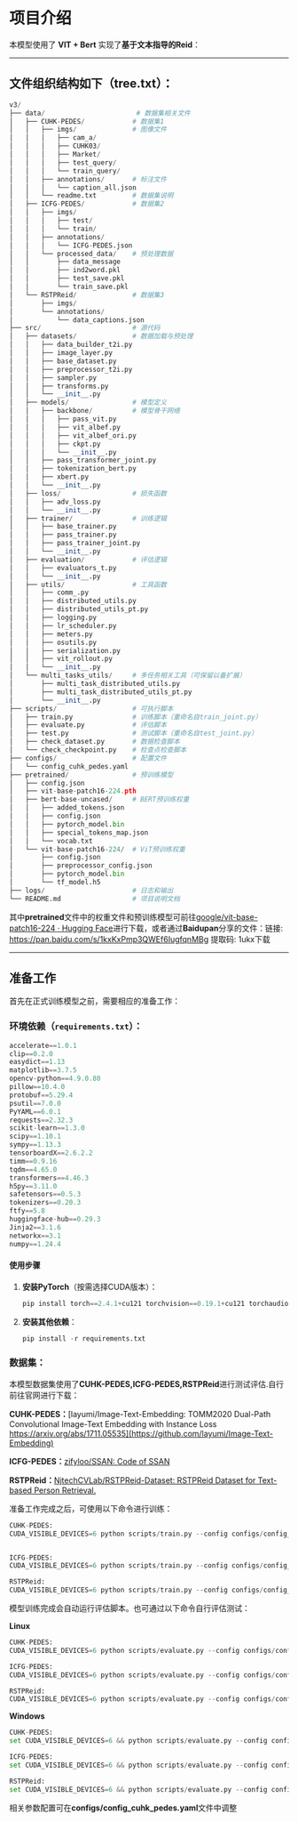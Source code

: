 # 项目介绍

本模型使用了 **VIT + Bert** 实现了**基于文本指导的Reid**：

------

## 文件组织结构如下（**tree.txt**）：

```python
v3/
├── data/                       # 数据集相关文件
│   ├── CUHK-PEDES/            # 数据集1
│   │   ├── imgs/              # 图像文件
│   │   │   ├── cam_a/
│   │   │   ├── CUHK03/
│   │   │   ├── Market/
│   │   │   ├── test_query/
│   │   │   └── train_query/
│   │   ├── annotations/       # 标注文件
│   │   │   └── caption_all.json
│   │   └── readme.txt         # 数据集说明
│   ├── ICFG-PEDES/            # 数据集2
│   │   ├── imgs/
│   │   │   ├── test/
│   │   │   └── train/
│   │   ├── annotations/
│   │   │   └── ICFG-PEDES.json
│   │   └── processed_data/    # 预处理数据
│   │       ├── data_message
│   │       ├── ind2word.pkl
│   │       ├── test_save.pkl
│   │       └── train_save.pkl
│   └── RSTPReid/              # 数据集3
│       ├── imgs/
│       └── annotations/
│           └── data_captions.json
├── src/                       # 源代码
│   ├── datasets/              # 数据加载与预处理
│   │   ├── data_builder_t2i.py
│   │   ├── image_layer.py
│   │   ├── base_dataset.py
│   │   ├── preprocessor_t2i.py
│   │   ├── sampler.py
│   │   ├── transforms.py
│   │   └── __init__.py
│   ├── models/                # 模型定义
│   │   ├── backbone/          # 模型骨干网络
│   │   │   ├── pass_vit.py
│   │   │   ├── vit_albef.py
│   │   │   ├── vit_albef_ori.py
│   │   │   ├── ckpt.py
│   │   │   └── __init__.py
│   │   ├── pass_transformer_joint.py
│   │   ├── tokenization_bert.py
│   │   ├── xbert.py
│   │   └── __init__.py
│   ├── loss/                  # 损失函数
│   │   ├── adv_loss.py
│   │   └── __init__.py
│   ├── trainer/               # 训练逻辑
│   │   ├── base_trainer.py
│   │   ├── pass_trainer.py
│   │   ├── pass_trainer_joint.py
│   │   └── __init__.py
│   ├── evaluation/            # 评估逻辑
│   │   ├── evaluators_t.py
│   │   └── __init__.py
│   ├── utils/                 # 工具函数
│   │   ├── comm_.py
│   │   ├── distributed_utils.py
│   │   ├── distributed_utils_pt.py
│   │   ├── logging.py
│   │   ├── lr_scheduler.py
│   │   ├── meters.py
│   │   ├── osutils.py
│   │   ├── serialization.py
│   │   ├── vit_rollout.py
│   │   └── __init__.py
│   └── multi_tasks_utils/     # 多任务相关工具（可保留以备扩展）
│       ├── multi_task_distributed_utils.py
│       ├── multi_task_distributed_utils_pt.py
│       └── __init__.py
├── scripts/                   # 可执行脚本
│   ├── train.py               # 训练脚本（重命名自train_joint.py）
│   ├── evaluate.py            # 评估脚本
│   ├── test.py                # 测试脚本（重命名自test_joint.py）
│   ├── check_dataset.py       # 数据检查脚本
│   └── check_checkpoint.py    # 检查点检查脚本
├── configs/                   # 配置文件
│   └── config_cuhk_pedes.yaml
├── pretrained/                # 预训练模型
│   ├── config.json
│   ├── vit-base-patch16-224.pth
│   ├── bert-base-uncased/     # BERT预训练权重
│   │   ├── added_tokens.json
│   │   ├── config.json
│   │   ├── pytorch_model.bin
│   │   ├── special_tokens_map.json
│   │   └── vocab.txt
│   └── vit-base-patch16-224/  # ViT预训练权重
│       ├── config.json
│       ├── preprocessor_config.json
│       ├── pytorch_model.bin
│       └── tf_model.h5
├── logs/                      # 日志和输出
└── README.md                  # 项目说明文档
```

其中**pretrained**文件中的权重文件和预训练模型可前往[google/vit-base-patch16-224 · Hugging Face](https://huggingface.co/google/vit-base-patch16-224)进行下载，或者通过**Baidupan**分享的文件：链接: https://pan.baidu.com/s/1kxKxPmp3QWEf6IugfqnMBg 提取码: 1ukx下载

------

## 准备工作

首先在正式训练模型之前，需要相应的准备工作：
### **环境依赖**（`requirements.txt`）：

```python
accelerate==1.0.1
clip==0.2.0
easydict==1.13
matplotlib==3.7.5
opencv-python==4.9.0.80
pillow==10.4.0
protobuf==5.29.4
psutil==7.0.0
PyYAML==6.0.1
requests==2.32.3
scikit-learn==1.3.0
scipy==1.10.1
sympy==1.13.3
tensorboardX==2.6.2.2
timm==0.9.16
tqdm==4.65.0
transformers==4.46.3
h5py==3.11.0
safetensors==0.5.3
tokenizers==0.20.3
ftfy==5.8
huggingface-hub==0.29.3
Jinja2==3.1.6
networkx==3.1
numpy==1.24.4
```

#### 使用步骤

1. **安装PyTorch**（按需选择CUDA版本）：

   ```python
   pip install torch==2.4.1+cu121 torchvision==0.19.1+cu121 torchaudio==2.4.1+cu121 --extra-index-url https://download.pytorch.org/whl/cu121
   ```

2. **安装其他依赖**：

   ```python
   pip install -r requirements.txt
   ```

### **数据集：**

本模型数据集使用了**CUHK-PEDES,ICFG-PEDES,RSTPReid**进行测试评估.自行前往官网进行下载：

**CUHK-PEDES：**[layumi/Image-Text-Embedding: TOMM2020 Dual-Path Convolutional Image-Text Embedding with Instance Loss https://arxiv.org/abs/1711.05535](https://github.com/layumi/Image-Text-Embedding)

**ICFG-PEDES：**[zifyloo/SSAN: Code of SSAN](https://github.com/zifyloo/SSAN)

**RSTPReid：**[NjtechCVLab/RSTPReid-Dataset: RSTPReid Dataset for Text-based Person Retrieval.](https://github.com/NjtechCVLab/RSTPReid-Dataset)

准备工作完成之后，可使用以下命令进行训练：

```python
CUHK-PEDES:
CUDA_VISIBLE_DEVICES=6 python scripts/train.py --config configs/config_cuhk_pedes.yaml --root data/CUHK-PEDES --dataset-configs "{'name': 'CUHK-PEDES', 'root': 'data/CUHK-PEDES/imgs', 'json_file': 'data/CUHK-PEDES/annotations/caption_all.json'}" --batch-size 128 --workers 0 --fp16 --logs-dir logs/cuhk_pedes


ICFG-PEDES:
CUDA_VISIBLE_DEVICES=6 python scripts/train.py --config configs/config_cuhk_pedes.yaml --root data/ICFG-PEDES --dataset-configs "{'name': 'ICFG-PEDES', 'root': 'data/ICFG-PEDES/imgs', 'json_file': 'data/ICFG-PEDES/annotations/ICFG-PEDES.json'}" --batch-size 128 --workers 0 --fp16 --logs-dir logs/icfg_pedes

RSTPReid:
CUDA_VISIBLE_DEVICES=6 python scripts/train.py --config configs/config_cuhk_pedes.yaml --root data/RSTPReid --dataset-configs "{'name': 'RSTPReid', 'root': 'data/RSTPReid/imgs', 'json_file': 'data/RSTPReid/annotations/data_captions.json'}" --batch-size 128 --workers 0 --fp16 --logs-dir logs/rstp_reid
```

模型训练完成会自动运行评估脚本。也可通过以下命令自行评估测试：

**Linux**

```python
CUHK-PEDES:
CUDA_VISIBLE_DEVICES=6 python scripts/evaluate.py --config configs/config_cuhk_pedes.yaml --root data/CUHK-PEDES --dataset-configs "{'name': 'CUHK-PEDES', 'root': 'data/CUHK-PEDES/imgs', 'json_file': 'data/CUHK-PEDES/annotations/caption_all.json'}" --checkpoint logs/cuhk_pedes/checkpoint_epoch_final.pth --batch-size 128 --workers 0 --fp16

ICFG-PEDES:
CUDA_VISIBLE_DEVICES=6 python scripts/evaluate.py --config configs/config_cuhk_pedes.yaml --root data/ICFG-PEDES --dataset-configs "{'name': 'ICFG-PEDES', 'root': 'data/ICFG-PEDES/imgs', 'json_file': 'data/ICFG-PEDES/ICFG-PEDES.json'}" --checkpoint logs/icfg_pedes/checkpoint_epoch_final.pth --batch-size 128 --workers 0 --fp16

RSTPReid:
CUDA_VISIBLE_DEVICES=6 python scripts/evaluate.py --config configs/config_cuhk_pedes.yaml --root data/RSTPReid --dataset-configs "{'name': 'RSTPReid', 'root': 'data/RSTPReid/imgs', 'json_file': 'data/RSTPReid/data_captions.json'}" --checkpoint logs/rstp_reid/checkpoint_epoch_final.pth --batch-size 128 --workers 0 --fp16
```

**Windows**

```python
CUHK-PEDES:
set CUDA_VISIBLE_DEVICES=6 && python scripts/evaluate.py --config configs\config_cuhk_pedes.yaml --root data\CUHK-PEDES --dataset-configs "{'name': 'CUHK-PEDES', 'root': 'data\CUHK-PEDES\imgs', 'json_file': 'data\CUHK-PEDES\annotations\caption_all.json'}" --checkpoint logs\cuhk_pedes\checkpoint_epoch_final.pth --batch-size 128 --workers 0 --fp16

ICFG-PEDES:
set CUDA_VISIBLE_DEVICES=6 && python scripts/evaluate.py --config configs\config_cuhk_pedes.yaml --root data\ICFG-PEDES --dataset-configs "{'name': 'ICFG-PEDES', 'root': 'data\ICFG-PEDES\imgs', 'json_file': 'data\ICFG-PEDES\ICFG-PEDES.json'}" --checkpoint logs\icfg_pedes\checkpoint_epoch_final.pth --batch-size 128 --workers 0 --fp16

RSTPReid:
set CUDA_VISIBLE_DEVICES=6 && python scripts/evaluate.py --config configs\config_cuhk_pedes.yaml --root data\RSTPReid --dataset-configs "{'name': 'RSTPReid', 'root': 'data\RSTPReid\imgs', 'json_file': 'data\RSTPReid\data_captions.json'}" --checkpoint logs\rstp_reid\checkpoint_epoch_final.pth --batch-size 128 --workers 0 --fp16
```

相关参数配置可在**configs/config_cuhk_pedes.yaml**文件中调整